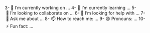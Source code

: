  3- 🔭 I’m currently working on ...
 4- 🌱 I’m currently learning ...
 5- 👯 I’m looking to collaborate on ...
 6- 🤔 I’m looking for help with ...
 7- 💬 Ask me about ...
 8- 📫 How to reach me: ...
 9- 😄 Pronouns: ...
10- ⚡ Fun fact: ...

<!---
feiAgion/feiAgion is a ✨ special ✨ repository because its `README.md` (this file) appears on your GitHub profile.
You can click the Preview link to take a look at your changes.
--->
